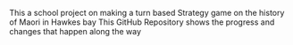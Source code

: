 This a school project on making a turn based Strategy game on the history of Maori in Hawkes bay 
This GitHub Repository shows the progress and changes that happen along the way
